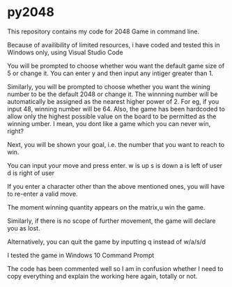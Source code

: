 # py2048

This repository contains my code for 2048 Game in command line.

Because of availibility of limited resources, i have coded and tested this in Windows only, using Visual Studio Code

You will be prompted to choose whether wou want the default game size of 5 or change it. You can enter y and then input any intiger greater than 1.

Similarly, you will be prompted to choose whether you want the wining number to be the default 2048 or change it. The winnning number will be automatically be assigned as the nearest higher power of 2. For eg, if you input 48, winning number will be 64.
Also, the game has been hardcoded to allow only the highest possible value on the board to be permitted as the winning umber.
I mean, you dont like a game which you can never win, right?

Next, you will be shown your goal, i.e. the number that you want to reach to win.

You can input your move and press enter. 
w is up
s is down
a is left of user
d is right of user

If you enter a character other than the above  mentioned ones, you will have to re-enter a valid move.

The moment winning quantity appears on the matrix,u win the game.

Similarly, if there is no scope of further movement, the game will declare you as lost.

Alternatively, you can quit the game by inputting q instead of w/a/s/d

I tested the game in Windows 10 Command Prompt

The code has been commented well so I am in confusion whether I need to copy everything and explain the working here again, totally or not.
